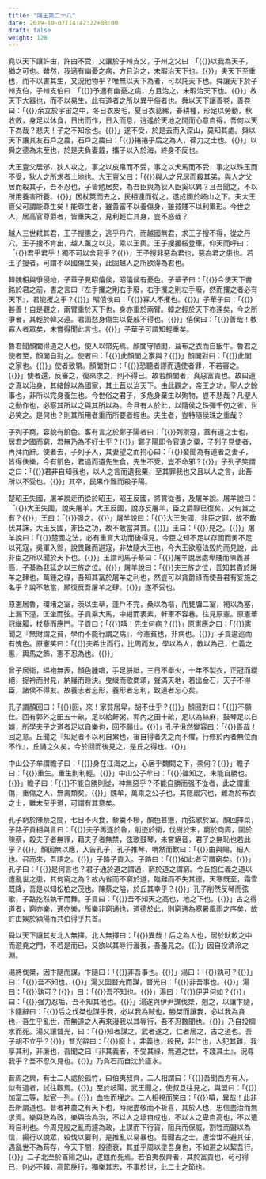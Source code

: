 ```yaml
---
title: "讓王第二十八"
date: 2019-10-07T14:42:22+08:00
draft: false
weight: 128
---
```




堯以天下讓許由，許由不受，又讓於子州支父，子州之父曰：「{{<span secondary>}}以我為天子，猶之可也。雖然，我適有幽憂之病，方且治之，未暇治天下也。{{</span>}}」夫天下至重也，而不以害其生，又況他物乎？唯無以天下為者，可以託天下也。舜讓天下於子州支伯，子州支伯曰：「{{<span secondary>}}予適有幽憂之病，方且治之，未暇治天下也。{{</span>}}」故天下大器也，而不以易生，此有道者之所以異乎俗者也。舜以天下讓善卷，善卷曰：「{{<span secondary>}}余立於宇宙之中，冬日衣皮毛，夏日衣葛絺，春耕種，形足以勞動，秋收斂，身足以休食，日出而作，日入而息，逍遙於天地之間而心意自得，吾何以天下為哉？悲夫！子之不知余也。{{</span>}}」遂不受，於是去而入深山，莫知其處。舜以天下讓其友石戶之農，石戶之農曰：「{{<span secondary>}}捲捲乎后之為人，葆力之士也。{{</span>}}」以舜之德為未至也，於是夫負妻戴，攜子以入於海，終身不反也。



大王亶父居邠，狄人攻之，事之以皮帛而不受，事之以犬馬而不受，事之以珠玉而不受，狄人之所求者土地也。大王亶父曰：「{{<span secondary>}}與人之兄居而殺其弟，與人之父居而殺其子，吾不忍也，子皆勉居矣，為吾臣與為狄人臣奚以異？且吾聞之，不以所用養害所養。{{</span>}}」因杖筴而去之，民相連而從之，遂成國於岐山之下。夫大王亶父可謂能尊生矣！能尊生者，雖貴富不以養傷身，雖貧賤不以利累形。今世之人，居高官尊爵者，皆重失之，見利輕亡其身，豈不惑哉？



越人三世弒其君，王子搜患之，逃乎丹穴，而越國無君，求王子搜不得，從之丹穴。王子搜不肯出，越人薰之以艾，乘以王輿。王子搜援綏登車，仰天而呼曰：「{{<span secondary>}}君乎君乎！獨不可以舍我乎？{{</span>}}」王子搜非惡為君也，惡為君之患也。若王子搜者，可謂不以國傷生矣，此固越人之所欲得為君也。



韓魏相與爭侵地，子華子見昭僖侯，昭僖侯有憂色。子華子曰：「{{<span secondary>}}今使天下書銘於君之前，書之言曰『左手攫之則右手廢，右手攫之則左手廢，然而攫之者必有天下』，君能攫之乎？{{</span>}}」昭僖侯曰：「{{<span secondary>}}寡人不攫也。{{</span>}}」子華子曰：「{{<span secondary>}}甚善！自是觀之，兩臂重於天下也，身亦重於兩臂。韓之輕於天下亦遠矣，今之所爭者，其輕於韓又遠。君固愁身傷生以憂戚不得也。{{</span>}}」僖侯曰：「{{<span secondary>}}善哉！教寡人者眾矣，未嘗得聞此言也。{{</span>}}」子華子可謂知輕重矣。



魯君聞顏闔得道之人也，使人以幣先焉。顏闔守陋閭，苴布之衣而自飯牛。魯君之使者至，顏闔自對之。使者曰：「{{<span secondary>}}此顏闔之家與？{{</span>}}」顏闔對曰：「{{<span secondary>}}此闔之家也。{{</span>}}」使者致幣。顏闔對曰：「{{<span secondary>}}恐聽者謬而遺使者罪，不若審之。{{</span>}}」使者還，反審之，復來求之，則不得已。故若顏闔者，真惡富貴也。故曰道之真以治身，其緒餘以為國家，其土苴以治天下。由此觀之，帝王之功，聖人之餘事也，非所以完身養生也。今世俗之君子，多危身棄生以殉物，豈不悲哉？凡聖人之動作也，必察其所以之與其所以為。今且有人於此，以隨侯之珠彈千仞之雀，世必笑之。是何也？則其所用者重而所要者輕也。夫生者，豈特隨侯珠之重哉？



子列子窮，容貌有飢色。客有言之於鄭子陽者曰：「{{<span secondary>}}列禦寇，蓋有道之士也，居君之國而窮，君無乃為不好士乎？{{</span>}}」鄭子陽即令官遺之粟，子列子見使者，再拜而辭。使者去，子列子入，其妻望之而拊心曰：「{{<span secondary>}}妾聞為有道者之妻子，皆得佚樂，今有飢色，君過而遺先生食，先生不受，豈不命邪？{{</span>}}」子列子笑謂之曰：「{{<span secondary>}}君非自知我也，以人之言而遺我粟，至其罪我也又且以人之言，此吾所以不受也。{{</span>}}」其卒，民果作難而殺子陽。



楚昭王失國，屠羊說走而從於昭王，昭王反國，將賞從者，及屠羊說。屠羊說曰：「{{<span secondary>}}大王失國，說失屠羊，大王反國，說亦反屠羊，臣之爵祿已復矣，又何賞之有？{{</span>}}」王曰：「{{<span secondary>}}强之。{{</span>}}」屠羊說曰：「{{<span secondary>}}大王失國，非臣之罪，故不敢伏其誅，大王反國，非臣之功，故不敢當其賞。{{</span>}}」王曰：「{{<span secondary>}}見之。{{</span>}}」屠羊說曰：「{{<span secondary>}}楚國之法，必有重賞大功而後得見，今臣之知不足以存國而勇不足以死寇，吳軍入郢，說畏難而避寇，非故隨大王也，今大王欲廢法毀約而見說，此非臣之所以聞於天下也。{{</span>}}」王謂司馬子綦曰：「{{<span secondary>}}屠羊說居處卑賤而陳義甚高，子綦為我延之以三旌之位。{{</span>}}」屠羊說曰：「{{<span secondary>}}夫三旌之位，吾知其貴於屠羊之肆也，萬鍾之祿，吾知其富於屠羊之利也，然豈可以貪爵祿而使吾君有妄施之名乎？說不敢當，願復反吾屠羊之肆。{{</span>}}」遂不受也。



原憲居魯，環堵之室，茨以生草，蓬戶不完，桑以為樞，而甕牖二室，褐以為塞，上漏下溼，匡坐而弦。子貢乘大馬，中紺而表素，軒車不容巷，往見原憲。原憲華冠縰履，杖藜而應門。子貢曰：「{{<span secondary>}}嘻！先生何病？{{</span>}}」原憲應之曰：「{{<span secondary>}}憲聞之『無財謂之貧，學而不能行謂之病』，今憲貧也，非病也。{{</span>}}」子貢逡巡而有愧色。原憲笑曰：「{{<span secondary>}}夫希世而行，比周而友，學以為人，教以為己，仁義之慝，輿馬之飾，憲不忍為也。{{</span>}}」



曾子居衞，緼袍無表，顏色腫噲，手足胼胝，三日不舉火，十年不製衣，正冠而纓絕，捉衿而肘見，納屨而踵決。曳縰而歌商頌，聲滿天地，若出金石，天子不得臣，諸侯不得友。故養志者忘形，養形者忘利，致道者忘心矣。



孔子謂顏回曰：「{{<span secondary>}}回，來！家貧居卑，胡不仕乎？{{</span>}}」顏回對曰：「{{<span secondary>}}不願仕。回有郭外之田五十畝，足以給飦粥，郭內之田十畝，足以為絲麻，鼓琴足以自娛，所學夫子之道者足以自樂也，回不願仕。{{</span>}}」孔子愀然變容曰：「{{<span secondary>}}善哉！回之意。丘聞之『知足者不以利自累也，審自得者失之而不懼，行修於內者無位而不怍』，丘誦之久矣，今於回而後見之，是丘之得也。{{</span>}}」



中山公子牟謂瞻子曰：「{{<span secondary>}}身在江海之上，心居乎魏闕之下，柰何？{{</span>}}」瞻子曰：「{{<span secondary>}}重生。重生則利輕。{{</span>}}」中山公子牟曰：「{{<span secondary>}}雖知之，未能自勝也。{{</span>}}」瞻子曰：「{{<span secondary>}}不能自勝則從，神無惡乎？不能自勝而强不從者，此之謂重傷，重傷之人，無壽類矣。{{</span>}}」魏牟，萬乘之公子也，其隱巖穴也，難為於布衣之士，雖未至乎道，可謂有其意矣。



孔子窮於陳蔡之間，七日不火食，藜羹不糝，顏色甚憊，而弦歌於室。顏回擇菜，子路子貢相與言曰：「{{<span secondary>}}夫子再逐於魯，削迹於衞，伐樹於宋，窮於商周，圍於陳蔡，殺夫子者無罪，藉夫子者無禁，弦歌鼓琴，未嘗絕音，君子之無恥也若此乎？{{</span>}}」顏回無以應，入告孔子，孔子推琴，喟然而歎曰：「{{<span secondary>}}由與賜，細人也。召而來，吾語之。{{</span>}}」子路子貢入。子路曰：「{{<span secondary>}}如此者可謂窮矣。{{</span>}}」孔子曰：「{{<span secondary>}}是何言也？君子通於道之謂通，窮於道之謂窮。今丘抱仁義之道以遭亂世之患，其何窮之為？故內省而不窮於道，臨難而不失其德，天寒既至，霜雪既降，吾是以知松柏之茂也。陳蔡之隘，於丘其幸乎？{{</span>}}」孔子削然反琴而弦歌，子路扢然執干而舞。子貢曰：「{{<span secondary>}}吾不知天之高也，地之下也。{{</span>}}」古之得道者，窮亦樂，通亦樂，所樂非窮通也，道德於此，則窮通為寒暑風雨之序矣，故許由娛於潁陽而共伯得乎共首。



舜以天下讓其友北人無擇。北人無擇曰：「{{<span secondary>}}異哉！后之為人也，居於畎畝之中而遊堯之門，不若是而已，又欲以其辱行漫我，吾羞見之。{{</span>}}」因自投清泠之淵。



湯將伐桀，因卞隨而謀，卞隨曰：「{{<span secondary>}}非吾事也。{{</span>}}」湯曰：「{{<span secondary>}}孰可？{{</span>}}」曰：「{{<span secondary>}}吾不知也。{{</span>}}」湯又因瞀光而謀，瞀光曰：「{{<span secondary>}}非吾事也。{{</span>}}」湯曰：「{{<span secondary>}}孰可？{{</span>}}」曰：「{{<span secondary>}}吾不知也。{{</span>}}」湯曰：「{{<span secondary>}}伊尹何如？{{</span>}}」曰：「{{<span secondary>}}强力忍垢，吾不知其他也。{{</span>}}」湯遂與伊尹謀伐桀，剋之，以讓卞隨，卞隨辭曰：「{{<span secondary>}}后之伐桀也謀乎我，必以我為賊也，勝桀而讓我，必以我為貪也，吾生乎亂世，而無道之人再來漫我以其辱行，吾不忍數聞也。{{</span>}}」乃自投椆水而死。湯又讓瞀光，曰：「{{<span secondary>}}知者謀之，武者遂之，仁者居之，古之道也。吾子胡不立乎？{{</span>}}」瞀光辭曰：「{{<span secondary>}}廢上，非義也，殺民，非仁也，人犯其難，我享其利，非廉也，吾聞之曰『非其義者，不受其祿，無道之世，不踐其土』，況尊我乎？吾不忍久見也。{{</span>}}」乃負石而自沈於廬水。



昔周之興，有士二人處於孤竹，曰伯夷叔齊，二人相謂曰：「{{<span secondary>}}吾聞西方有人，似有道者，試往觀焉。{{</span>}}」至於岐陽，武王聞之，使叔旦往見之，與盟曰：「{{<span secondary>}}加富二等，就官一列。{{</span>}}」血牲而埋之。二人相視而笑曰：「{{<span secondary>}}嘻，異哉！此非吾所謂道也。昔者神農之有天下也，時祀盡敬而不祈喜，其於人也，忠信盡治而無求焉。樂與政為政，樂與治為治，不以人之壞自成也，不以人之卑自高也，不以遭時自利也。今周見殷之亂而遽為政，上謀而下行貨，阻兵而保威，割牲而盟以為信，揚行以說眾，殺伐以要利，是推亂以易暴也。吾聞古之士，遭治世不避其任，遇亂世不為苟存，今天下闇，殷德衰，其並乎周以塗吾身也，不如避之以絜吾行。{{</span>}}」二子北至於首陽之山，遂餓而死焉。若伯夷叔齊者，其於富貴也，苟可得已，則必不賴，高節戾行，獨樂其志，不事於世，此二士之節也。